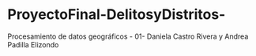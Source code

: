 # ProyectoFinal-DelitosyDistritos-
 Procesamiento de datos geográficos - 01- Daniela Castro Rivera y Andrea Padilla Elizondo
